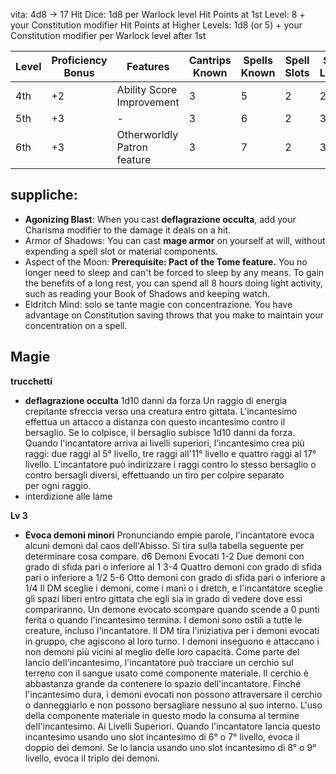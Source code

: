 vita: 4d8 -> 17
Hit Dice: 1d8 per Warlock level
Hit Points at 1st Level: 8 + your Constitution modifier
Hit Points at Higher Levels: 1d8 (or 5) + your Constitution modifier per Warlock level after 1st

| Level | Proficiency Bonus | Features                    | Cantrips Known | Spells Known | Spell Slots | Slot Level | Invocations Known |
| ----- | ----------------- | --------------------------- | -------------- | ------------ | ----------- | ---------- | ----------------- |
| 4th   | +2                | Ability Score Improvement   | 3              | 5            | 2           | 2nd        | 2                 |
| 5th   | +3                | -	                          | 3              | 6            | 2           | 3rd        | 3                 |
| 6th   | +3                | Otherworldly Patron feature | 3              | 7            | 2           | 3rd        | 3                 |

## suppliche:

- **Agonizing Blast**: When you cast **deflagrazione occulta**, add your Charisma modifier to the damage it deals on a hit.
- Armor of Shadows: You can cast **mage armor** on yourself at will, without expending a spell slot or material components.
- Aspect of the Moon: **Prerequisite: Pact of the Tome feature.** You no longer need to sleep and can't be forced to sleep by any means. To gain the benefits of a long rest, you can spend all 8 hours doing light activity, such as reading your Book of Shadows and keeping watch.
- Eldritch Mind: solo se tante magie con concentrazione. You have advantage on Constitution saving throws that you make to maintain your concentration on a spell.

## Magie

**trucchetti**
- **deflagrazione occulta** 1d10 danni da forza
  Un raggio di energia crepitante sfreccia verso una creatura entro gittata.
	L'incantesimo effettua un attacco a distanza con questo incantesimo contro il bersaglio.
	Se lo colpisce, il bersaglio subisce 1d10 danni da forza.
	Quando l'incantatore arriva ai livelli superiori, l'incantesimo crea più raggi: due raggi al 5° livello, tre raggi all'11° livello e quattro raggi al 17° livello.
	L'incantatore può indirizzare i raggi contro lo stesso bersaglio o contro bersagli diversi, effettuando un tiro per colpire separato per ogni raggio.
- interdizione alle lame

**Lv 3**
- **Evoca demoni minori**
	Pronunciando empie parole, l'incantatore evoca alcuni demoni dal caos dell'Abisso. Si tira sulla tabella seguente per determinare cosa compare.
	d6	Demoni Evocati
	1-2	Due demoni con grado di sfida pari o inferiore al 1
	3-4	Quattro demoni con grado di sfida pari o inferiore a 1/2
	5-6	Otto demoni con grado di sfida pari o inferiore a 1/4
	Il DM sceglie i demoni, come i mani o i dretch, e l'incantatore sceglie gli spazi liberi entro gittata che egli sia in grado di vedere dove essi compariranno. Un demone evocato scompare quando scende a 0 punti ferita o quando l'incantesimo termina. I demoni sono ostili a tutte le creature, incluso l'incantatore. Il DM tira l'iniziativa per i demoni evocati in gruppo, che agiscono al loro turno. I demoni inseguono e attaccano i non demoni più vicini al meglio delle loro capacità.
	Come parte del lancio dell'incantesimo, l'incantatore può tracciare un cerchio sul terreno con il sangue usato come componente materiale. Il cerchio è abbastanza grande da contenere lo spazio dell'incantatore. Finché l'incantesimo dura, i demoni evocati non possono attraversare il cerchio o danneggiarlo e non possono bersagliare nessuno al suo interno. L'uso della componente materiale in questo modo la consuma al termine dell'incantesimo.
	Ai Livelli  Superiori. Quando l'incantatore lancia questo incantesimo usando uno slot incantesimo di 6°  o 7°  livello, evoca il doppio dei demoni. Se lo lancia usando uno slot incantesimo di 8° o 9°  livello, evoca il triplo dei demoni.
	